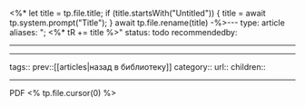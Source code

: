 
<%*
let title = tp.file.title;
if (title.startsWith("Untitled")) {
	title = await tp.system.prompt("Title");
}
await tp.file.rename(title)
-%>---
type: article
aliases: "; <%* tR += title %>"
status: todo
recommendedby:

---
___
tags::
prev::[[articles|назад в библиотеку]]
category::
url::
children::
___
PDF
<% tp.file.cursor(0) %>
